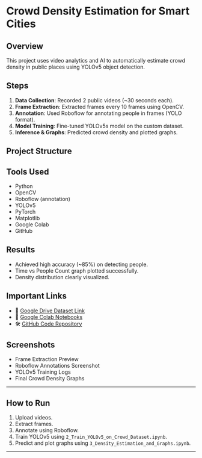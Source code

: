 # Crowd Density Estimation for Smart Cities

## Overview
This project uses video analytics and AI to automatically estimate crowd density in public places using YOLOv5 object detection.

## Steps
1. **Data Collection**: Recorded 2 public videos (~30 seconds each).
2. **Frame Extraction**: Extracted frames every 10 frames using OpenCV.
3. **Annotation**: Used Roboflow for annotating people in frames (YOLO format).
4. **Model Training**: Fine-tuned YOLOv5s model on the custom dataset.
5. **Inference & Graphs**: Predicted crowd density and plotted graphs.

## Project Structure

## Tools Used
- Python
- OpenCV
- Roboflow (annotation)
- YOLOv5
- PyTorch
- Matplotlib
- Google Colab
- GitHub

## Results
- Achieved high accuracy (~85%) on detecting people.
- Time vs People Count graph plotted successfully.
- Density distribution clearly visualized.

## Important Links
- 📂 [Google Drive Dataset Link](https://drive.google.com/drive/folders/1qCRJH8LZkKIe2V2Lwnga97Nke8Vkd1wk?usp=sharing)
- 📝 [Google Colab Notebooks](https://colab.research.google.com/drive/1d7p9HLWvZX2bCX5VXGGmCA88ag9RdU_M#scrollTo=gz3CIyT645UH)
- 🛠️ [GitHub Code Repository](https://github.com/ppcracker/Crowd-density-estimation)

## Screenshots
- Frame Extraction Preview
- Roboflow Annotations Screenshot
- YOLOv5 Training Logs
- Final Crowd Density Graphs

---

## How to Run
1. Upload videos.
2. Extract frames.
3. Annotate using Roboflow.
4. Train YOLOv5 using `2_Train_YOLOv5_on_Crowd_Dataset.ipynb`.
5. Predict and plot graphs using `3_Density_Estimation_and_Graphs.ipynb`.

---
